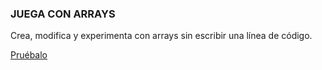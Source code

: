 ### JUEGA CON ARRAYS

Crea, modifica y experimenta con arrays sin escribir una línea de código.

[Pruébalo](https://dawalberto.github.io/jugando_con_arrays/arrays.html)
